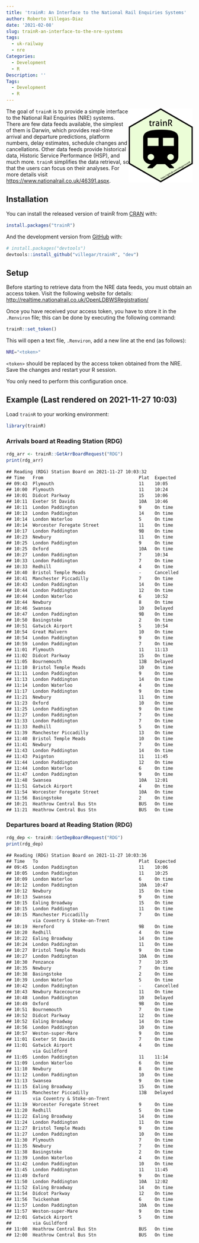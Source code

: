 ```yaml
---
title: 'trainR: An Interface to the National Rail Enquiries Systems'
author: Roberto Villegas-Diaz
date: '2021-02-08'
slug: trainR-an-interface-to-the-nre-systems
tags:
  - uk-railway
  - nre
Categories:
  - Development
  - R
Description: ''
Tags:
  - Development
  - R
---
```


<img src="https://raw.githubusercontent.com/villegar/trainR/main/inst/images/logo.png" alt="logo" align="right" height=200px/>

The goal of `trainR` is to provide a simple interface to the 
National Rail Enquiries (NRE) systems. There are few data feeds 
available, the simplest of them is Darwin, which provides real-time 
arrival and departure predictions, platform numbers, delay estimates, 
schedule changes and cancellations. Other data feeds provide historical 
data, Historic Service Performance (HSP), and much more. `trainR` 
simplifies the data retrieval, so that the users can focus on their 
analyses. For more details visit 
https://www.nationalrail.co.uk/46391.aspx.

## Installation

You can install the released version of trainR from [CRAN](https://CRAN.R-project.org) with:

``` r
install.packages("trainR")
```

And the development version from [GitHub](https://github.com/) with:

``` r
# install.packages("devtools")
devtools::install_github("villegar/trainR", "dev")
```

## Setup
Before starting to retrieve data from the NRE data feeds, you must obtain an access token. 
Visit the following website for details: http://realtime.nationalrail.co.uk/OpenLDBWSRegistration/

Once you have received your access token, you have to store it in the `.Renviron` file; this can be 
done by executing the following command:


```r
trainR::set_token()
```

This will open a text file, `.Renviron`, add a new line at the end (as follows):

```bash
NRE="<token>"
```

`<token>` should be replaced by the access token obtained from the NRE. Save the changes and restart 
your R session.

You only need to perform this configuration once.

## Example (Last rendered on 2021-11-27 10:03)

Load `trainR` to your working environment:

```r
library(trainR)
```

### Arrivals board at Reading Station (RDG)


```r
rdg_arr <- trainR::GetArrBoardRequest("RDG")
print(rdg_arr)
```

```
## Reading (RDG) Station Board on 2021-11-27 10:03:32
## Time   From                                    Plat  Expected
## 09:43  Plymouth                                11    10:05
## 10:00  Plymouth                                11    10:24
## 10:01  Didcot Parkway                          15    10:06
## 10:11  Exeter St Davids                        10A   10:46
## 10:11  London Paddington                       9     On time
## 10:13  London Paddington                       14    On time
## 10:14  London Waterloo                         5     On time
## 10:14  Worcester Foregate Street               11    On time
## 10:17  London Paddington                       9B    On time
## 10:23  Newbury                                 11    On time
## 10:25  London Paddington                       9     On time
## 10:25  Oxford                                  10A   On time
## 10:27  London Paddington                       7     10:34
## 10:33  London Paddington                       7     On time
## 10:33  Redhill                                 4     On time
## 10:40  Bristol Temple Meads                    -     Cancelled
## 10:41  Manchester Piccadilly                   7     On time
## 10:43  London Paddington                       14    On time
## 10:44  London Paddington                       12    On time
## 10:44  London Waterloo                         6     10:52
## 10:44  Newbury                                 8     On time
## 10:46  Swansea                                 10    Delayed
## 10:47  London Paddington                       9B    On time
## 10:50  Basingstoke                             2     On time
## 10:51  Gatwick Airport                         5     10:54
## 10:54  Great Malvern                           10    On time
## 10:54  London Paddington                       9     On time
## 10:59  London Paddington                       7     On time
## 11:01  Plymouth                                11    11:13
## 11:02  Didcot Parkway                          15    On time
## 11:05  Bournemouth                             13B   Delayed
## 11:10  Bristol Temple Meads                    10    On time
## 11:11  London Paddington                       9     On time
## 11:13  London Paddington                       14    On time
## 11:14  London Waterloo                         4     On time
## 11:17  London Paddington                       9     On time
## 11:21  Newbury                                 11    On time
## 11:23  Oxford                                  10    On time
## 11:25  London Paddington                       9     On time
## 11:27  London Paddington                       7     On time
## 11:33  London Paddington                       7     On time
## 11:33  Redhill                                 5     On time
## 11:39  Manchester Piccadilly                   13    On time
## 11:40  Bristol Temple Meads                    10    On time
## 11:41  Newbury                                 7     On time
## 11:43  London Paddington                       14    On time
## 11:43  Paignton                                11    11:45
## 11:44  London Paddington                       12    On time
## 11:44  London Waterloo                         6     On time
## 11:47  London Paddington                       9     On time
## 11:48  Swansea                                 10A   12:01
## 11:51  Gatwick Airport                         4     On time
## 11:54  Worcester Foregate Street               10A   On time
## 11:56  Basingstoke                             2     On time
## 10:21  Heathrow Central Bus Stn                BUS   On time
## 11:21  Heathrow Central Bus Stn                BUS   On time
```

### Departures board at Reading Station (RDG)


```r
rdg_dep <- trainR::GetDepBoardRequest("RDG")
print(rdg_dep)
```

```
## Reading (RDG) Station Board on 2021-11-27 10:03:36
## Time   To                                      Plat  Expected
## 09:45  London Paddington                       11    10:06
## 10:05  London Paddington                       11    10:25
## 10:09  London Waterloo                         6     On time
## 10:12  London Paddington                       10A   10:47
## 10:12  Newbury                                 15    On time
## 10:13  Swansea                                 9     On time
## 10:15  Ealing Broadway                         15    On time
## 10:15  London Paddington                       11    On time
## 10:15  Manchester Piccadilly                   7     On time
##        via Coventry & Stoke-on-Trent           
## 10:19  Hereford                                9B    On time
## 10:20  Redhill                                 4     On time
## 10:22  Ealing Broadway                         14    On time
## 10:24  London Paddington                       11    On time
## 10:27  Bristol Temple Meads                    9     On time
## 10:27  London Paddington                       10A   On time
## 10:30  Penzance                                7     10:35
## 10:35  Newbury                                 7     On time
## 10:38  Basingstoke                             2     On time
## 10:39  London Waterloo                         5     On time
## 10:42  London Paddington                       -     Cancelled
## 10:43  Newbury Racecourse                      11    On time
## 10:48  London Paddington                       10    Delayed
## 10:49  Oxford                                  9B    On time
## 10:51  Bournemouth                             7     On time
## 10:52  Didcot Parkway                          12    On time
## 10:52  Ealing Broadway                         14    On time
## 10:56  London Paddington                       10    On time
## 10:57  Weston-super-Mare                       9     On time
## 11:01  Exeter St Davids                        7     On time
## 11:01  Gatwick Airport                         4     On time
##        via Guildford                           
## 11:05  London Paddington                       11    11:14
## 11:09  London Waterloo                         6     On time
## 11:10  Newbury                                 8     On time
## 11:12  London Paddington                       10    On time
## 11:13  Swansea                                 9     On time
## 11:15  Ealing Broadway                         15    On time
## 11:15  Manchester Piccadilly                   13B   Delayed
##        via Coventry & Stoke-on-Trent           
## 11:19  Worcester Foregate Street               9     On time
## 11:20  Redhill                                 5     On time
## 11:22  Ealing Broadway                         14    On time
## 11:24  London Paddington                       11    On time
## 11:27  Bristol Temple Meads                    9     On time
## 11:27  London Paddington                       10    On time
## 11:30  Plymouth                                7     On time
## 11:35  Newbury                                 7     On time
## 11:38  Basingstoke                             2     On time
## 11:39  London Waterloo                         4     On time
## 11:42  London Paddington                       10    On time
## 11:45  London Paddington                       11    11:45
## 11:49  Oxford                                  9     On time
## 11:50  London Paddington                       10A   12:02
## 11:52  Ealing Broadway                         14    On time
## 11:54  Didcot Parkway                          12    On time
## 11:56  Twickenham                              6     On time
## 11:57  London Paddington                       10A   On time
## 11:57  Weston-super-Mare                       9     On time
## 12:01  Gatwick Airport                         5     On time
##        via Guildford                           
## 11:00  Heathrow Central Bus Stn                BUS   On time
## 12:00  Heathrow Central Bus Stn                BUS   On time
```
